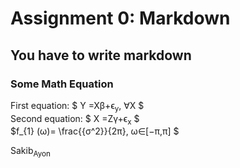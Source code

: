 # Assignment 0: Markdown
## You have to write markdown
### Some Math Equation

                    
                          
   <p>
  First  equation: $ Y =Xβ+ϵ<sub>y</sub>, ∀X $ <br>
  Second equation: $ X =Zγ+ϵ<sub>x</sub> $  <br>
  $f_{1} (ω)= \frac{{σ^2}}{2π}, ω∈[−π,π] $
                    
  </p>     

Sakib<sub>Ayon</sub>
                    
                
                    



